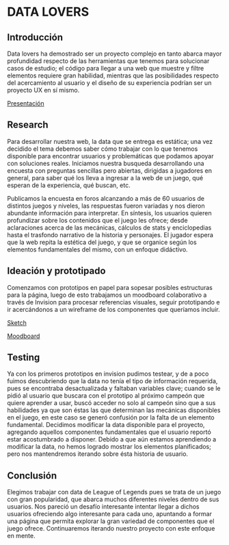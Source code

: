 # DATA LOVERS

## Introducción
Data lovers ha demostrado ser un proyecto complejo en tanto abarca mayor profundidad respecto de las herramientas que tenemos para solucionar casos de estudio; el código para llegar a una web que muestre y filtre elementos requiere gran habilidad, mientras que las posibilidades respecto del acercamiento al usuario y el diseño de su experiencia podrían ser un proyecto UX en sí mismo.

[Presentación](https://www.canva.com/design/DAECePU9YkU/bK5lRj0rkTHquPsG8WyWdw/view)

## Research
Para desarrollar nuestra web, la data que se entrega es estática; una vez decidido el tema debemos saber cómo trabajar con lo que tenemos disponible para encontrar usuarios y problemáticas que podamos apoyar con soluciones reales. Iniciamos nuestra busqueda desarrollando una encuesta con preguntas sencillas pero abiertas, dirigidas a jugadores en general, para saber qué los lleva a ingresar a la web de un juego, qué esperan de la experiencia, qué buscan, etc.

Publicamos la encuesta en foros alcanzando a más de 60 usuarios de distintos juegos y niveles, las respuestas fueron variadas y nos dieron abundante información para interpretar. En síntesis, los usuarios quieren profundizar sobre los contenidos que el juego les ofrece; desde aclaraciones acerca de las mecánicas, cálculos de stats y enciclopedias hasta el trasfondo narrativo de la historia y personajes. El jugador espera que la web repita la estética del juego, y que se organice según los elementos fundamentales del mismo, con un enfoque didáctivo.

## Ideación y prototipado
Comenzamos con prototipos en papel para sopesar posibles estructuras para la página, luego de esto trabajamos un moodboard colaborativo a través de Invision para procesar referencias visuales, seguir prototipando e ir acercándonos a un wireframe de los componentes que queríamos incluir. 

[Sketch](https://imgur.com/X46Nrge )

[Moodboard](https://constanzavalenzuelaturina885222.invisionapp.com/freehand/Data-lovers-H9Avrb8Do)

## Testing
Ya con los primeros prototipos en invision pudimos testear, y de a poco fuimos descubriendo que la data no tenía el tipo de información requerida, pues se encontraba desactualizada y faltaban variables clave; cuando se le pidió al usuario que buscara con el prototipo al próximo campeón que quiere aprender a usar, buscó acceder no solo al campeón sino que a sus habilidades ya que son éstas las que determinan las mecánicas disponibles en el juego, en este caso se generó confusión por la falta de un elemento fundamental.
Decidimos modificar la data disponible para el proyecto, agregando aquellos componentes fundamentales que el usuario reportó estar acostumbrado a disponer. Debido a que aún estamos aprendiendo a modificar la data, no hemos logrado mostrar los elementos planificados; pero nos mantendremos iterando sobre ésta historia de usuario.

## Conclusión
Elegimos trabajar con data de League of Legends pues se trata de un juego con gran popularidad, que abarca muchos diferentes niveles dentro de sus usuarios. Nos pareció un desafío interesante intentar llegar a dichos usuarios ofreciendo algo interesante para cada uno, apuntando a formar una página que permita explorar la gran variedad de componentes que el juego ofrece.  Continuaremos iterando nuestro proyecto con este enfoque en mente.